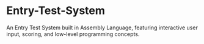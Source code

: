 # Entry-Test-System
An Entry Test System built in Assembly Language, featuring interactive user input, scoring, and low-level programming concepts.
